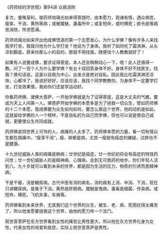 《药师经的济世观》第94讲 众病消除

复次，曼殊室利，彼药师琉璃光如来得菩提时，由本愿力，观诸有情，遇众病苦，瘦挛、干消、黄热等病；或被魇魅、蛊毒所中；或复短命，或时横死；欲令是等病苦消除，所求愿满。

药师琉璃光如来开出他成佛悟道的第一个志愿发心，为什么学佛？像有许多人来找我学打坐，我就问他为什么学打坐？他说为了身体。我听了如同吃了霜淇淋，从头凉到脚底，原来你那么小的目的，那就不用找我，随便找个人教教就好了！

如果有人说要成佛，要求证得菩提，本人还会稍稍动心一下，唔！此人还值得一教。问了一百个人为什么要学佛？有五十双回答身体不好。身体不好不找医生，找我？换句话说，这是以自我为中心，出发点是绝对自私。因此我比吃霜淇淋还凉快，心都冷了，我说好好好，应该应该，我找个同学教教你。为身体不一定要学打坐，打坐效果慢，我劝你们还是学运动好。

你看药师佛、诸佛大菩萨，一开始学佛就是为了证得菩提，这是大丈夫的气概，要成为天上人间第一人。佛菩萨开始学佛的本愿多是为了拯救一切众生，譬如药师佛的十二个本愿，我成佛要为众生如何如何，要怎么救这个世界，他的动机是如此。这就留给学佛的人一个榜样，不是自私的为自己而学佛，但也可以说是使自己成就，更要使众生共同成就。

药师佛哀悯世界上可怜的人，病痛的人太多了。药师佛本愿的力量，看一切有情众生都在病痛中。“瘦孪干消”，瘦、胖都是病，尤其一瘦就有癌症的嫌疑，过胖也不是健康。

十九世纪威胁人类的病痛是肺病；廿世纪是癌症，廿一世纪初将会有癌症的特效药问世；廿一世纪威胁人的是精神病、心理病，会到无可救药的地步。你们年轻人活到八、九十岁就可以看到未来的世界，都是因为生活的压力、物质的引诱而患精神病。

干是干瘪，消是糖尿病。古代中医有消的病名，消的病有上消、中消、下消，现在只讲糖尿病，是属于下消。黄热是肝胆病。魇魅是鬼病，蛊毒是细菌、传染病。或短命、横死，飞机失事，车祸等。

药师佛看到未来世界，尤其我们这个世界的众生，被生、老、病、死困扰得太痛苦了，所以他发愿要拯救这个世界，由他的愿力传一个法门。

观世音菩萨在东方世界看到女性的痛苦比男性更大，所以他在东方世界化身为女性，代表女性的母爱和慈悲，实际上观世音菩萨是男性。